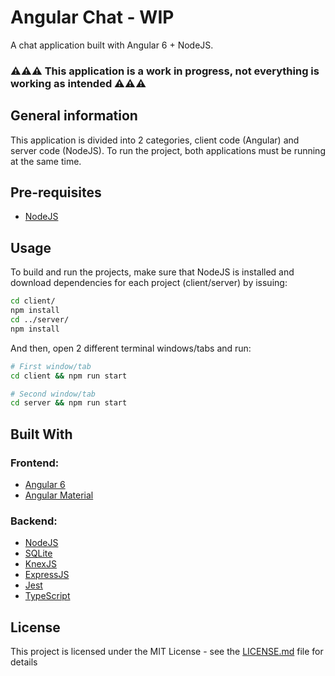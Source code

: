 
# Angular Chat - WIP 

A chat application built with Angular 6 + NodeJS.

### ⚠️⚠️⚠️ This application is a work in progress, not everything is working as intended ⚠️⚠️⚠️

## General information
This application is divided into 2 categories, client code (Angular) and server code (NodeJS). To run the project, both applications must be running at the same time.

## Pre-requisites

* [NodeJS](https://nodejs.org)

## Usage

To build and run the projects, make sure that NodeJS is installed and download dependencies for each project (client/server) by issuing:

```bash
cd client/
npm install
cd ../server/
npm install
```

And then, open 2 different terminal windows/tabs and run:

```bash
# First window/tab
cd client && npm run start

# Second window/tab
cd server && npm run start
```

## Built With
### Frontend:
* [Angular 6](https://angular.io)
* [Angular Material](https://material.angular.io)

### Backend:
* [NodeJS](https://nodejs.org)
* [SQLite](https://www.sqlite.org)
* [KnexJS](https://knexjs.org)
* [ExpressJS](https://expressjs.com)
* [Jest](https://jestjs.io)
* [TypeScript](https://www.typescriptlang.org)

## License

This project is licensed under the MIT License - see the [LICENSE.md](LICENSE.md) file for details
